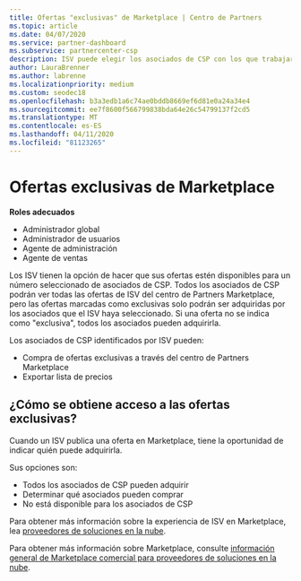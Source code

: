 ```yaml
---
title: Ofertas "exclusivas" de Marketplace | Centro de Partners
ms.topic: article
ms.date: 04/07/2020
ms.service: partner-dashboard
ms.subservice: partnercenter-csp
description: ISV puede elegir los asociados de CSP con los que trabajar haciendo que sus ofertas sean exclusivas.
author: LauraBrenner
ms.author: labrenne
ms.localizationpriority: medium
ms.custom: seodec18
ms.openlocfilehash: b3a3edb1a6c74ae0bddb8669ef6d81e0a24a34e4
ms.sourcegitcommit: ee7f8600f566799838bda64e26c54799137f2cd5
ms.translationtype: MT
ms.contentlocale: es-ES
ms.lasthandoff: 04/11/2020
ms.locfileid: "81123265"
---
```

# <a name="marketplace-exclusive-offers"></a>Ofertas exclusivas de Marketplace

**Roles adecuados**
-    Administrador global
-    Administrador de usuarios
-    Agente de administración
-    Agente de ventas

Los ISV tienen la opción de hacer que sus ofertas estén disponibles para un número seleccionado de asociados de CSP. Todos los asociados de CSP podrán ver todas las ofertas de ISV del centro de Partners Marketplace, pero las ofertas marcadas como exclusivas solo podrán ser adquiridas por los asociados que el ISV haya seleccionado. Si una oferta no se indica como "exclusiva", todos los asociados pueden adquirirla.

Los asociados de CSP identificados por ISV pueden:

- Compra de ofertas exclusivas a través del centro de Partners Marketplace
- Exportar lista de precios

## <a name="how-do-you-gain-access-to-exclusive-offers"></a>¿Cómo se obtiene acceso a las ofertas exclusivas?

Cuando un ISV publica una oferta en Marketplace, tiene la oportunidad de indicar quién puede adquirirla. 

Sus opciones son:

- Todos los asociados de CSP pueden adquirir
- Determinar qué asociados pueden comprar
- No está disponible para los asociados de CSP

Para obtener más información sobre la experiencia de ISV en Marketplace, lea [proveedores de soluciones en la nube](https://docs.microsoft.com/azure/marketplace/cloud-solution-providers).

Para obtener más información sobre Marketplace, consulte [información general de Marketplace comercial para proveedores de soluciones en la nube](csp-commercial-marketplace-overview.md).
